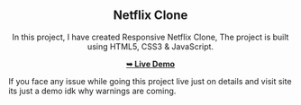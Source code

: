 <div align="center">
 
  <br />

  <h2 align="center">Netflix Clone</h2>

  In this project, I have created Responsive Netflix Clone, The project is built using HTML5, CSS3 & JavaScript.

  <a href="https://bhupeshxd.github.io/Netflix-Clone/"><strong>➥ Live Demo</strong></a>

</div>

If you face any issue while going this project live just on details and visit site its just a demo idk why warnings are coming.

